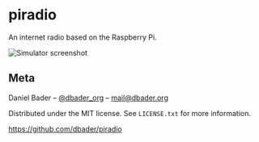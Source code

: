piradio
=======
An internet radio based on the Raspberry Pi.

![Simulator screenshot](https://raw.github.com/dbader/piradio/master/extras/images/simulator.png)


Meta
----

Daniel Bader – [@dbader_org](https://twitter.com/dbader_org>) – mail@dbader.org

Distributed under the MIT license. See ``LICENSE.txt`` for more information.

https://github.com/dbader/piradio
